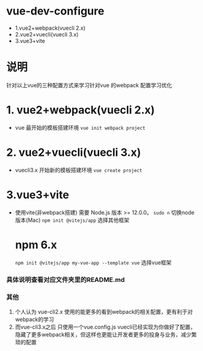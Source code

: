 # vue-dev-configure
- 1.vue2+webpack(vuecli 2.x) 
- 2.vue2+vuecli(vuecli 3.x) 
- 3.vue3+vite

# 说明
针对以上vue的三种配置方式来学习针对vue 的webpack 配置学习优化

# 1. vue2+webpack(vuecli 2.x)
- vue 最开始的模板搭建环境 
 `vue init webpack project`

# 2. vue2+vuecli(vuecli 3.x)
- vuecli3.x 开始新的模板搭建环境
  `vue create project` 

# 3.vue3+vite 
- 使用vite(非webpack搭建)  需要 Node.js 版本 >= 12.0.0。
  `sudo n` 切换node版本(Mac)
  `npm init @vitejs/app` 选择其他框架
  # npm 6.x
  `npm init @vitejs/app my-vue-app --template vue` 选择vue框架

### 具体说明查看对应文件夹里的README.md


### 其他
  1. 个人认为 vue-cli2.x 使用的能更多的看到webpack的相关配置，更有利于对webpack的学习
  2. 而vue-cli3.x之后 只使用一个vue.config.js vuecli已经实现为你做好了配置，隐藏了更多webpack相关，但这样也更能让开发者更多的投身与业务，减少繁琐的配置


